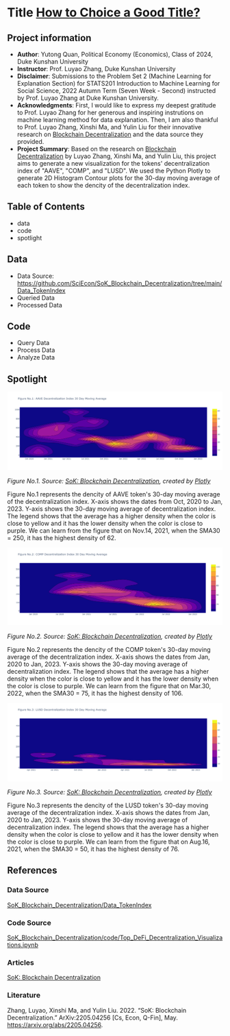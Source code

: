# Title [How to Choice a Good Title?](https://www.nature.com/articles/s41562-021-01152-2)
## Project information
- **Author**: Yutong Quan, Political Economy (Economics), Class of 2024, Duke Kunshan University
- **Instructor**: Prof. Luyao Zhang, Duke Kunshan University
- **Disclaimer**: Submissions to the Problem Set 2 (Machine Learning for Explanation Section) for STATS201 Introduction to Machine Learning for Social Science, 2022 Autumn Term (Seven Week - Second) instructed by Prof. Luyao Zhang at Duke Kunshan University.
- **Acknowledgments**: First, I would like to express my deepest gratitude to Prof. Luyao Zhang for her generous and inspiring instrutions on machine learning method for data explanation. Then, I am also thankful to Prof. Luyao Zhang, Xinshi Ma, and Yulin Liu for their innovative research on [Blockchain Decentralization](https://arxiv.org/abs/2205.04256) and the data source they provided. 
- **Project Summary**: Based on the research on [Blockchain Decentralization](https://arxiv.org/abs/2205.04256) by Luyao Zhang, Xinshi Ma, and Yulin Liu, this project aims to generate a new visualization for the tokens' decentralization index of "AAVE", "COMP", and "LUSD". We used the Python Plotly to generate 2D Histogram Contour  plots for the 30-day moving average of each token to show the dencity of the decentralization index.

## Table of Contents
- data
- code
- spotlight

## Data
- Data Source: https://github.com/SciEcon/SoK_Blockchain_Decentralization/tree/main/Data_TokenIndex
- Queried Data
- Processed Data

## Code
- Query Data
- Process Data
- Analyze Data

## Spotlight

![AAVE](https://github.com/yutongquan/STATS201_Problem_Set_2_Explanation/blob/main/spotlight/figure%201.png)

*Figure No.1. Source: [SoK: Blockchain Decentralization](https://github.com/SciEcon/SoK_Blockchain_Decentralization/), created by [Plotly](https://plotly.com/python/)*

Figure No.1 represents the dencity of AAVE token's 30-day moving average of the decentralization index. X-axis shows the dates from Oct, 2020 to Jan, 2023. Y-axis shows the 30-day moving average of decentralization index. The legend shows that the average has a higher density when the color is close to yellow and it has the lower density when the color is close to purple. We can learn from the figure that on Nov.14, 2021, when the SMA30 = 250, it has the highest density of 62.

![COMP](https://github.com/yutongquan/STATS201_Problem_Set_2_Explanation/blob/main/spotlight/figure%202.png)

*Figure No.2. Source: [SoK: Blockchain Decentralization](https://github.com/SciEcon/SoK_Blockchain_Decentralization/), created by [Plotly](https://plotly.com/python/)*

Figure No.2 represents the dencity of the COMP token's 30-day moving average of the decentralization index. X-axis shows the dates from Jan, 2020 to Jan, 2023. Y-axis shows the 30-day moving average of decentralization index. The legend shows that the average has a higher density when the color is close to yellow and it has the lower density when the color is close to purple. We can learn from the figure that on Mar.30, 2022, when the SMA30 = 75, it has the highest density of 106.

![LUSD](https://github.com/yutongquan/STATS201_Problem_Set_2_Explanation/blob/main/spotlight/figure%203.png)

*Figure No.3. Source: [SoK: Blockchain Decentralization](https://github.com/SciEcon/SoK_Blockchain_Decentralization/), created by [Plotly](https://plotly.com/python/)*

Figure No.3 represents the dencity of the LUSD token's 30-day moving average of the decentralization index. X-axis shows the dates from Jan, 2020 to Jan, 2023. Y-axis shows the 30-day moving average of decentralization index. The legend shows that the average has a higher density when the color is close to yellow and it has the lower density when the color is close to purple. We can learn from the figure that on Aug.16, 2021, when the SMA30 = 50, it has the highest density of 76.

## References

### Data Source
[SoK_Blockchain_Decentralization/Data_TokenIndex](https://github.com/SciEcon/SoK_Blockchain_Decentralization/tree/main/Data_TokenIndex)
### Code Source
[SoK_Blockchain_Decentralization/code/Top_DeFi_Decentralization_Visualizations.ipynb](https://github.com/SciEcon/SoK_Blockchain_Decentralization/blob/main/code/Top_DeFi_Decentralization_Visualizations.ipynb)
### Articles
[SoK: Blockchain Decentralization](https://arxiv.org/abs/2205.04256)
### Literature
Zhang, Luyao, Xinshi Ma, and Yulin Liu. 2022. “SoK: Blockchain Decentralization.” ArXiv:2205.04256 [Cs, Econ, Q-Fin], May. https://arxiv.org/abs/2205.04256.



